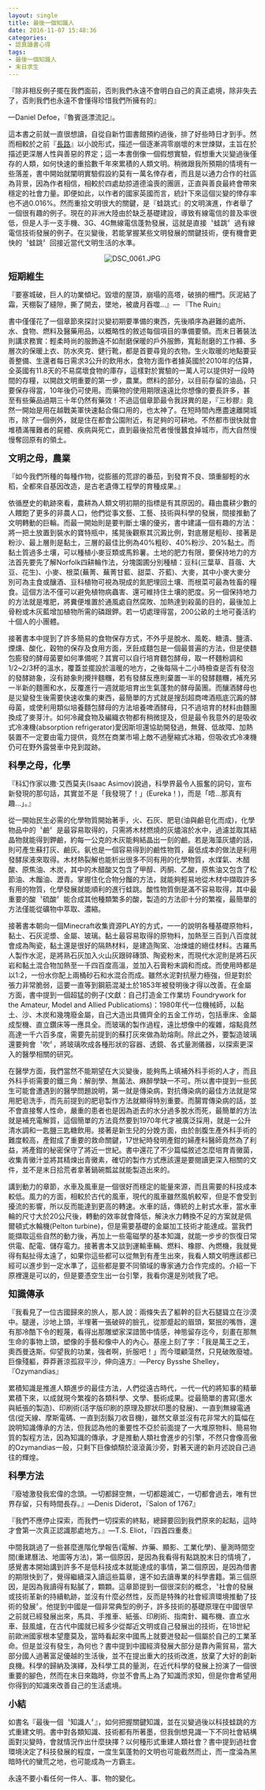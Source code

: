 ```yaml
---
layout: single
title: 最後一個知識人
date: 2016-11-07 15:48:36
categories:
- 認真讀書心得
tags:
- 最後一個知識人
- 末日求生
---
```


『除非相反例子擺在我們面前，否則我們永遠不會明白自己的真正處境，除非失去了，否則我們也永遠不會懂得珍惜我們所擁有的』

—Daniel Defoe，『魯賓遜漂流記』。

這本書之前就一直很想讀，自從自新竹圖書館預約過後，排了好些時日才到手。然而相較於之前『<a href="http://kwbuster.pixnet.net/blog/post/234286777-%E9%95%B7%E8%B7%AF(The%20Road)">長路</a>』以小說形式，描述一個逐漸凋零崩壞的末世煉獄，主旨在於描述更深層人性與善惡的界定；這一本書倒像一個假想實驗，假想重大災變過後僅存的人類，如何快速的重拾數千年來累積的人類文明。稍微跟我所預期的情境有一些落差，書中開始就闡明實驗假設約莫有一萬名倖存者，而且是以通力合作的社區為背景，因為作者相信，相較於四處劫掠道德淪喪的團匪，正直與善良最終會帶來穩定的社會力量。即便如此，以作者的國家英國而言，統計下來這個災變的倖存率也不過0.016%。然而重拾文明很大的關鍵，是『蛙跳式』的文明演進，作者舉了一個很有趣的例子。現在的非洲大陸由於缺乏基礎建設，導致有線電信的普及率很低，但是人手一支手機、3G、4G無線電信蓬勃發展，這就是直接〝蛙跳〞過有線電信技術發展的例子。在災變後，若能掌握某些文明發展的關鍵技術，便有機會更快的〝蛙跳〞回接近當代文明生活的水準。

<p style="text-align:center"><img alt="DSC_0061.JPG" src="https://pic.pimg.tw/kwbuster/1478439618-1785847004_n.jpg?v=1478439622" title="DSC_0061.JPG"></p>

<strong><span style="font-size:18px">短期維生</span></strong>

『要塞城破，巨人的功業傾圮。毀壞的屋頂，崩塌的高塔，破損的柵門。灰泥結了霜，天棚裂了縫隙，撕了開去，墜地，被歲月吞噬…』— 『The Ruin』

書中僅僅花了一個章節來探討災變初期要準備的東西，先後順序為避難的處所、水、食物、燃料及醫藥用品，以概略性的敘述每個項目的準備要領。而末日著裝法則講求務實：輕柔時尚的服飾遠不如耐磨保暖的戶外服飾，寬鬆耐磨的工作褲、多層次的保暖上衣、防水夾克、健行靴，都是首要尋覓的衣物。生火取暖的地點要妥善整備、生還者每日需求3公升的飲用水，食物方面作者據英國於2010年的估算，全英國有11.8天的不易腐壞食物的庫存，這樣對於實驗的一萬人可以提供好一段時間的存糧，以開啟文明重要的第一步，農業。燃料的部分，以目前存留的油品，只要保存得當，10年後仍可使用。而藥物的使用期限遠遠比你想像的要長許多，甚至有些藥品過期三十年仍然有藥效！不過這個章節最令我訝異的是，『三秒膠』竟然一開始是用在越戰美軍快速黏合傷口用的，也太神了。在短時間內應盡速離開城市，除了一個例外，就是住在都會公園附近，有足夠的可耕地。不然都市很快就會堆積滿罹難者的屍體、疾病與死亡，直到最後拾荒者慢慢蠶食掉城市，而大自然慢慢奪回原有的領土。

<strong><span style="font-size:18px">文明之母，農業</span></strong>

『如今我們所種的每種作物，從膨脹的荒謬的番茄，到發育不良、頭重腳輕的水稻，全都來自基因改造，是古老遺傳工程學的育種成果。』

依循歷史的軌跡來看，農耕為人類文明初期的指標是有其原因的。藉由農耕少數的人餵飽了更多的非農人口，他們從事文藝、工藝、技術與科學的發展，間接推動了文明轉動的巨輪。而最一開始則是要判斷土壤的優劣，書中建議一個有趣的方法：將一把土放置到裝水的寶特瓶中，搖晃後觀察其沉澱比例，對底層是粗砂、接著是粉沙、最上層則是黏土，三層的最佳比例為40%粗砂、40%粉沙、20%黏土。而黏土質過多土壤，可以種植小麥豆類或馬鈴薯。土地的肥力有限，要保持地力的方法首先要先了解Norfolk四耕輪作法，分塊園圃分別種植：豆科(三葉草、苜蓿、大豆、花生)、小麥、根菜(蕪菁、蕪菁甘藍、甜菜、芥藍)、大麥，其中小麥大麥分別可為主食或釀酒、豆科植物可視為現成的氮肥埋回土壤、而根菜可最為牲畜的糧食。這個方法不僅可以避免植物病蟲害、還可維持住土壤的肥度。另一個保持地力的方法就是堆肥，將糞便堆置於通風處自然腐敗、加熱達到殺菌的目的，最後加上骨粉或木灰藍增加植物所需的磷跟鉀。若一切處理得當，200公畝的土地可養活約十個人的小團體。

接著書本中提到了許多簡易的食物保存方式，不外乎是脫水、風乾、糖漬、鹽漬、煙燻、酸化，穀物的保存及食用方面，烹飪成麵包是一個最普遍的方法，但是使麵包膨發的酵母菌要如何準備呢？其實可以自行培育麵包酵母，取一杯麵粉調和1/2~2/3杯的溫水，覆蓋並擺設於溫暖的地方，之後每隔十二小時檢查是否有發泡的發酵跡象，沒有跡象則攪拌麵糰，若有發酵反應則棄置一半的發酵麵糰，補充另一半新的麵團和水，反覆進行一週就能培育出生氣蓬勃的酵母菌團。而釀酒酵母也是災變發生後需要快速收集的東西，最簡單的方式就是搜刮超商啤酒瓶底沉澱的酵母菌，或使利用類似培養麵包酵母的方法培養啤酒酵母，只不過培育的材料由麵團換成了麥芽汁。如何冷藏食物及編織衣物都有稍微提及，但是最令我意外的是吸收式冷凍機(absorption refrigerator)愛因斯坦還協助開發過，無聲、低故障、加熱裝置不一定要由電力提供，竟然在商業市場上敵不過壓縮式冰箱，但吸收式冷凍機仍可在野外露營車中見到蹤跡。

<strong><span style="font-size:18px">科學之母，化學</span></strong>

『科幻作家以撒‧艾西莫夫(Isaac Asimov)說過，科學界最令人振奮的詞句，宣布新發現的那句話，其實並不是「我發現了！」(Eureka！)，而是「唔…那真有趣…」。』

從一開始民生必需的化學物質開始著手，火、石灰、肥皂(油與鹼皂化而成)，化學物品中的〝鹼〞是最容易取得的，只需將木材燃燒的灰燼溶於水中，過濾並取其結晶物就能得到鉀鹼，約每一公克的木灰能夠結晶出一刻的鹼。若是海藻灰燼的話，則可產生蘇打灰、鹼灰。氨也是一個容易得到的鹼性物質，最低成本的做法是利用發酵尿液來取得。木材熱裂解也能析出很多不同有用的化學物質，水煤氣、木醋酸、原焦油、木炭，其中的木醋酸又包含了甲醇、丙酮、乙酸，原焦油又包含了松節油、木餾油、瀝青。掌握住化合物分餾的方法，就能夠輕易地從木材中擷取許多有用的物質，化學發展就能順利的進行蛙跳。酸性物質倒是滿不容易取得，其中最重要的酸〝硫酸〞能合成其他種類繁多的酸，製造的方法卻十分的繁複，最簡單的方法僅能從礦物中萃取、濃縮。

接著書本朝向一個Minecraft收集資源PLAY的方式，一一的說明各種基礎原物料，黏土、石灰泥漿、金屬、玻璃。黏土最容易取得的原物料，加熱至三百到八百度就會成為陶瓷，黏土還是很好的隔熱材料，是建造陶窯、冶煉爐的絕佳材料。古羅馬人製作水泥，是將熟石灰加入火山灰跟碎磚頭、陶瓷粉末，而現代水泥則是將石灰岩和黏土混合物加熱至一千四百度高溫，並加入石膏粉末調和而成。而使用時都是以1:2，一份水你配上兩桶砂石和水混合而成。雖然水泥對抗壓力極強，但是對於張力非常脆弱，這要一直等到鋼筋混凝土於1853年被發明後才得以改善。在金屬方面，書中提到一個超猛的例子(文獻：自己打造金工作業坊 Foundrywork for the Amateur, Model and Allied Publicatioms)：1980年代一位機械師，以黏土、沙、木炭和幾塊廢金屬，自己大造出具備齊全的五金工作坊，包括車床、金屬成型機、直立鑽床等一應具全。而玻璃的製作過程，遠比想像中的複雜，熔點竟然高達一千六百多度，需要先前提到的蘇打灰來做為助熔劑。除此之外，要製造玻璃還要夠會〝吹〞，將玻璃吹成各種形狀的容器、透鏡、各式量測儀器，以探索更深入的醫學相關的研究。

在醫學方面，我們當然不能期望在大災變後，能夠馬上填補外科手術的人才，而且外科手術需要的鐵三角：解剖學、無菌法、麻醉學缺一不可。所以書中提到一些民生可能會遭遇到的醫學問題說明，第一就是傳染病，對抗傳染病的最佳方法就是常用肥皂洗手，而先前提到的肥皂製作方法就顯得特別重要。而腸胃傳染病的話，並不會直接奪人性命，嚴重的患者也是因為逝去的水分過多脫水而死，最簡單的方法就是補充電解質，這個簡單的方法竟然要到1970年代才被廣泛採用，就是一公升清水調和一匙鹽三匙糖飲用。接著是新生兒的分娩方面，由於剖腹生產外科手術的難度較高，產鉗成了重要的救命關鍵，17世紀時發明產鉗的婦產科醫師竟然為了利益，將產鉗的秘密保守了將近一世紀。書中還花了不少篇幅敘述怎麼培育青黴菌，收集青黴汁並將其精煉出青黴素，確切的製作方式應該還是要閱讀更深入相關的文件，並不是末日拾荒者拿著鍋碗瓢盆就能製造出來的。

講到動力的章節，水車及風車是一個很好而穩定的能量來源，而且需要的科技成本較低。風力的方面，相較於古代的風車，現代的風車雖然風帆較窄，但是不會受到擾流的影響，所以反而能達到更高的轉速。水車的話，傳統的上射式水車，當水車輪的尺寸大於20公尺後，轉動的效率就會降低，解決水力轉換不足的方案就是佩爾頓式水輪機(Pelton turbine)，但是需要基礎的金屬加工技術才能達成。當我們能擷取這些自然的動力後，再加上一些電磁學的基本知識，就能一步步的恢復日常供電、配電、儲存電力。接著書本又談到運輸車輛、燃料、橡膠、內燃機，我就覺得有點扯得太遠了，如果你這些都可以從無到有產生出來，我看人類文明應該都已經可以進步到一定水準了，這些都是要不同領域的專家通力合作完成的。介紹一下原裡還是可以的，但是要憑空生出一台引擎，我看你還是別唬我了吧。

<strong><span style="font-size:18px">知識傳承</span></strong>

『我看見了一位古國歸來的旅人，那人說：兩條失去了軀幹的巨大石腿聳立在沙漠中。腿邊，沙地上頭，半埋著一張破碎的臉孔，從那蹙起的眉頭，緊抿的嘴唇，還有那冷酷下令的輕蔑，看得出那雕塑家深諳箇中情感，神態留存迄今，刻畫在那無生命的事物上頭，塑像的手藝和像中人的內心。基座上刻了字：「我是萬王之王，奧西曼迭斯。仰望我的功業，強者啊，折服吧！」而今環顧蕩然，只見破敗廢墟。巨像殘軀，莽莽蒼涼孤寂平沙，伸向遠方』—Percy Bysshe Shelley，『Ozymandias』

累積知識是推進人類進步的最佳方法，人們從遠古時代，一代一代的將知事的精華累積下來，以成就現今繁複的各類科學、文學、藝術成果。從最簡單的書寫(墨水與紙張的製造)、印刷術(活字版印刷的原理及膠狀印墨的發展)、一直到無線電通信(從天線、摩斯電碼、一直到刮鬍刀收音機)，雖然文章並沒有花非常大的篇幅在說明知識傳承的方法，但我認為他的重要性不亞於前面提了一大堆原物料、簡易物質的製程方法，因為知識的傳承，才是推動人類社會進步的引擎，不然只會像高傲的Ozymandias一般，只剩下巨像傾頹於滾滾黃沙旁，對著天邊的新月述說自己過往的輝煌。

<strong><span style="font-size:18px">科學方法</span></strong>

『廢墟激發我宏偉的念頭。一切都歸空無，一切都趨滅亡，一切都會過去，唯有世界存留，只有時間長存。』—Denis Diderot，『Salon of 1767』

『我們不應停止探索，而我們一切探索的終點，總歸要回到我們原來的起點，這時才會第一次真正認識那處地方。』—T.S. Eliot，『四首四重奏』

中間我跳過了一些甚麼進階化學報告(電解、炸藥、顯影、工業化學)、量測時間空間(重建曆法、地圖等方法)，第一個原因，是因為我看得有點跳脫末日的情境了，感覺書本開始講到許多不是低科技成本就能達成的事情，第二個原因，是因為借書的期限快到了，覺得繼續深入讀這些篇章，還不如去讀專業的科學書籍。第三個原因，是因為我讀得有點膩了，顆顆。這章節提到一個很深刻的概念，〝社會的發展或技術革新的持續軌跡，並沒有什麼必然性，反而是特殊的社會經濟環境推動了技術的發展〞。他提到中國是一個非常典型的例子，許多技術的基礎原理在中國很早之前就已經發展出來，馬具、手推車、紙張、印刷術、指南針、織布機、直立水車、鼓風爐，在古代中國就已經多少從鄰近文明或自己發展出的技術，在18世紀前歐洲國家根本望塵莫及，當時看起來中國馬上就要迸發起一個屬於自己的工業革命。但是並沒有發生，為何也？書中提到中國經濟發展大部分是靠內需貿易，當大部分國人過著富足優越的生活後，並不在提出重大的技術改進，放棄了大好的創新良機。科學的歸納及演繹，及科學工具的量測，在近代科學的發展上扮演了一個很重要的腳色，然而在末日來臨時，你並不會馬上為了知識而求知，但是你會希望用你得到的知識來改善自己的生活處境。

<strong><span style="font-size:18px">小結</span></strong>

如書名『最後一個〝知識人〞』，如何把握關鍵知識，並在災變過後以科技蛙跳的方式重建文明。書中對各類知識、技術都有所著墨，但我倒想見識一下不同社會結構面對災變時，會就情況作出什麼抉擇？以何種形式重建人類社會？書中提到過社會環境決定了科技發展的程度，一度生氣蓬勃的文明也可能截然而止，而一度淪為黑暗時代的蠻荒之地，也可能成為一方霸主。


永遠不要小看任何一件人、事、物的變化。

